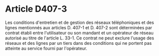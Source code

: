# Article D407-3

Les conditions d'entretien et de gestion des réseaux téléphoniques et des lignes mentionnés aux articles D. 407-1 et D. 407-2 sont déterminées par contrat établi entre l'utilisateur ou son mandant et un opérateur de réseau autorisé au titre de l'article L. 33-1. Ce contrat ne peut exclure l'usage des réseaux et des lignes par un tiers dans des conditions qui ne portent pas atteinte au service fourni par l'opérateur.